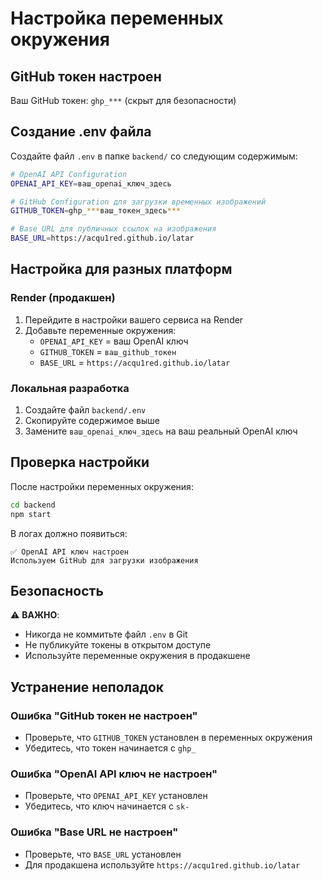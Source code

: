 # Настройка переменных окружения

## GitHub токен настроен

Ваш GitHub токен: `ghp_***` (скрыт для безопасности)

## Создание .env файла

Создайте файл `.env` в папке `backend/` со следующим содержимым:

```bash
# OpenAI API Configuration
OPENAI_API_KEY=ваш_openai_ключ_здесь

# GitHub Configuration для загрузки временных изображений
GITHUB_TOKEN=ghp_***ваш_токен_здесь***

# Base URL для публичных ссылок на изображения
BASE_URL=https://acqu1red.github.io/latar
```

## Настройка для разных платформ

### Render (продакшен)
1. Перейдите в настройки вашего сервиса на Render
2. Добавьте переменные окружения:
   - `OPENAI_API_KEY` = ваш OpenAI ключ
   - `GITHUB_TOKEN` = `ваш_github_токен`
   - `BASE_URL` = `https://acqu1red.github.io/latar`

### Локальная разработка
1. Создайте файл `backend/.env`
2. Скопируйте содержимое выше
3. Замените `ваш_openai_ключ_здесь` на ваш реальный OpenAI ключ

## Проверка настройки

После настройки переменных окружения:

```bash
cd backend
npm start
```

В логах должно появиться:
```
✅ OpenAI API ключ настроен
Используем GitHub для загрузки изображения
```

## Безопасность

⚠️ **ВАЖНО**: 
- Никогда не коммитьте файл `.env` в Git
- Не публикуйте токены в открытом доступе
- Используйте переменные окружения в продакшене

## Устранение неполадок

### Ошибка "GitHub токен не настроен"
- Проверьте, что `GITHUB_TOKEN` установлен в переменных окружения
- Убедитесь, что токен начинается с `ghp_`

### Ошибка "OpenAI API ключ не настроен"
- Проверьте, что `OPENAI_API_KEY` установлен
- Убедитесь, что ключ начинается с `sk-`

### Ошибка "Base URL не настроен"
- Проверьте, что `BASE_URL` установлен
- Для продакшена используйте `https://acqu1red.github.io/latar`
